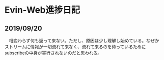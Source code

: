 # Evin-Web進捗日記

## 2019/09/20

　相変わらず何も返って来ない。ただし、原因は少し理解し始めている。なぜかストリームに情報が一切流れて来なく、流れて来るのを待っているためにsubscribeの中身が実行されないのだと思われる。